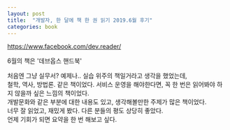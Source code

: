 ```yaml
---
layout: post
title:  "개발자, 한 달에 책 한 권 읽기 2019.6월 후기"
categories: book
---
```


https://www.facebook.com/dev.reader/  

6월의 책은 '데브옵스 핸드북'

처음엔 그냥 실무서? 예제나.. 실습 위주의 책일거라고 생각을 했었는데,   
철학, 역사, 방법론. 같은 책이었다. 서비스 운영을 해야한다면, 꼭 한 번은 읽어봐야 하지 않을까 싶은 느낌의 책이었다.  
개발문화와 같은 부분에 대한 내용도 있고, 생각해볼만한 주제가 많은 책이었다.  
너무 잘 읽었고, 재밌게 봤다. 다른 분들의 평도 상당히 좋았다.  
언제 기회가 되면 요약을 한 번 해보고 싶다.
